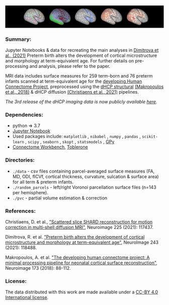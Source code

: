 ![neo_cortexDev](/cover/cover_brain.png)


### Summary:

Jupyter Notebooks & data for recreating the main analyses in [Dimitrova et al., (2021)](https://www.sciencedirect.com/science/article/pii/S1053811921007618) Preterm birth alters the development of cortical microstructure and morphology at term-equivalent age. For further details on pre-processing and analysis, please refer to the paper. 

MRI data includes surface measures for 259 term-born and 76 preterm infants scanned at term-equivalent age for the [developing Human Connectome Project](http://www.developingconnectome.org/), preprocessed using the [dHCP structural](https://github.com/BioMedIA/dhcp-structural-pipeline) [(Makropoulos et al., 2018)](https://pubmed.ncbi.nlm.nih.gov/29409960/) & dHCP diffusion [(Christiaens et al., 2021)](https://www.sciencedirect.com/science/article/pii/S1053811920309228) pipelines. 


*The 3rd release of the dHCP imaging data is now publicly available [here](http://www.developingconnectome.org/data-release/third-data-release/).*



### Dependencies:

* python => 3.7 
* [Jupyter Notebook](https://jupyter.readthedocs.io/en/latest/install.html) 
* Used packages include: `matplotlib` , `nibabel` , `numpy` , `pandas` , `scikit-learn` , `scipy` , `seaborn` , `skopt` , `statsmodels` , [GPy](https://github.com/SheffieldML/GPy) 
* [Connectome Workbench](https://www.humanconnectome.org/software/connectome-workbench), [Toblerone](https://toblerone.readthedocs.io/en/latest/)



### Directories:
* `./data` - csv files containing parcel-averaged surface measures (FA, MD, ODI, fICVf, cortical thickness, curvature, sulcation & surface area) for all term & preterm infants. 
* `./random_parcels` - left/right Voronoi parcellation surface files (n=143 per hemisphere).
* `./pvc` - partial volume estimation & correction



### References:

Christiaens, D. et al., ["Scattered slice SHARD reconstruction for motion correction in multi-shell diffusion MRI"](https://www.sciencedirect.com/science/article/pii/S1053811920309228), Neuroimage 225 (2021): 117437.

Dimitrova, R. et al. ["Preterm birth alters the development of cortical microstructure and morphology at term-equivalent age"](https://www.sciencedirect.com/science/article/pii/S1053811921007618), NeuroImage 243 (2021): 118488.

Makropoulos, A. et al. ["The developing human connectome project: A minimal processing pipeline for neonatal cortical surface reconstruction"](https://www.sciencedirect.com/science/article/abs/pii/S1053811918300545?via%3Dihub), Neuroimage 173 (2018): 88-112.




### License:

The data distributed with this work are made available under a [CC-BY 4.0 International license](https://creativecommons.org/licenses/by/4.0/).
